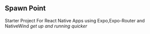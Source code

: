 ## Spawn Point
Starter Project For React Native Apps using Expo,Expo-Router and NativeWind
*get up and running quicker*
